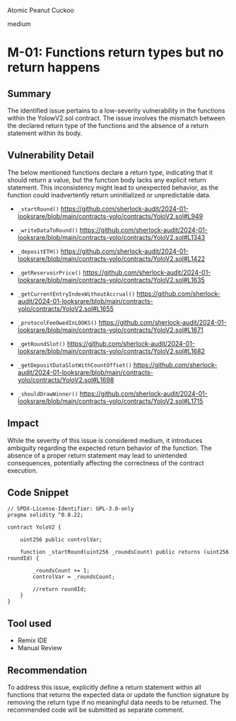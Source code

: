 Atomic Peanut Cuckoo

medium

# M-01: Functions return types but no return happens

## Summary

The identified issue pertains to a low-severity vulnerability in the functions within the YolowV2.sol contract. The issue involves the mismatch between the declared return type of the functions and the absence of a return statement within its body.

## Vulnerability Detail

The below mentioned functions declare a return type, indicating that it should return a value, but the function body lacks any explicit return statement. This inconsistency might lead to unexpected behavior, as the function could inadvertently return uninitialized or unpredictable data.

- ```_startRound()```
https://github.com/sherlock-audit/2024-01-looksrare/blob/main/contracts-yolo/contracts/YoloV2.sol#L949


- ```_writeDataToRound()```
https://github.com/sherlock-audit/2024-01-looksrare/blob/main/contracts-yolo/contracts/YoloV2.sol#L1343

- ```_depositETH()```
https://github.com/sherlock-audit/2024-01-looksrare/blob/main/contracts-yolo/contracts/YoloV2.sol#L1422

- ```_getReservoirPrice()```
https://github.com/sherlock-audit/2024-01-looksrare/blob/main/contracts-yolo/contracts/YoloV2.sol#L1635

- ```_getCurrentEntryIndexWithoutAccrual()```
https://github.com/sherlock-audit/2024-01-looksrare/blob/main/contracts-yolo/contracts/YoloV2.sol#L1655

- ```_protocolFeeOwedInLOOKS()```
https://github.com/sherlock-audit/2024-01-looksrare/blob/main/contracts-yolo/contracts/YoloV2.sol#L1671

- ```_getRoundSlot()```
https://github.com/sherlock-audit/2024-01-looksrare/blob/main/contracts-yolo/contracts/YoloV2.sol#L1682

- ```_getDepositDataSlotWithCountOffset()```
https://github.com/sherlock-audit/2024-01-looksrare/blob/main/contracts-yolo/contracts/YoloV2.sol#L1698

- ```_shouldDrawWinner()```
https://github.com/sherlock-audit/2024-01-looksrare/blob/main/contracts-yolo/contracts/YoloV2.sol#L1715


## Impact

While the severity of this issue is considered medium, it introduces ambiguity regarding the expected return behavior of the function. The absence of a proper return statement may lead to unintended consequences, potentially affecting the correctness of the contract execution. 

## Code Snippet

```solidity
// SPDX-License-Identifier: GPL-3.0-only
pragma solidity ^0.8.22;

contract YoloV2 {

    uint256 public controlVar;

    function _startRound(uint256 _roundsCount) public returns (uint256 roundId) {
        
        _roundsCount += 1;
        controlVar = _roundsCount;

        //return roundId;
    }
}
```

## Tool used

- Remix IDE
- Manual Review

## Recommendation

To address this issue, explicitly define a return statement within all functions that returns the expected data or update the function signature by removing the return type if no meaningful data needs to be returned. The recommended code will be submitted as separate comment.